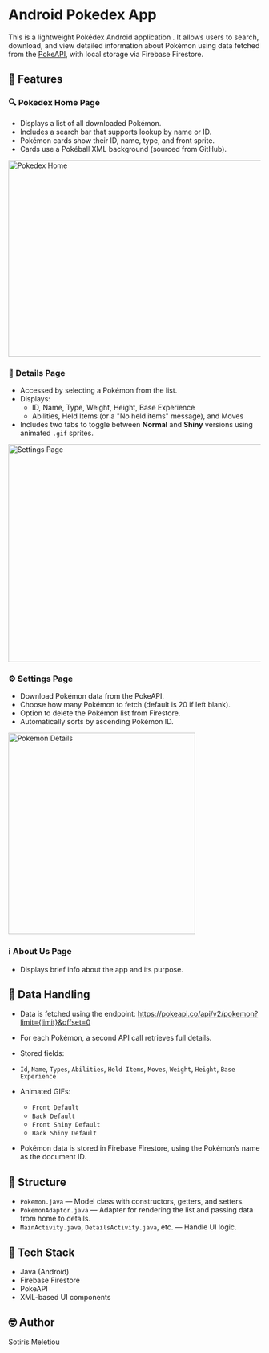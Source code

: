 # Android Pokedex App

This is a lightweight Pokédex Android application . It allows users to search, download, and view detailed information about Pokémon using data fetched from the [PokeAPI](https://pokeapi.co/), with local storage via Firebase Firestore.

## 📱 Features

### 🔍 Pokedex Home Page
- Displays a list of all downloaded Pokémon.
- Includes a search bar that supports lookup by name or ID.
- Pokémon cards show their ID, name, type, and front sprite.
- Cards use a Pokéball XML background (sourced from GitHub).

<img width="544" height="391" alt="Pokedex Home" src="https://github.com/user-attachments/assets/ff31da20-bd6b-4882-a52d-ebfe2cb212a4" />

### 📄 Details Page
- Accessed by selecting a Pokémon from the list.
- Displays:
  - ID, Name, Type, Weight, Height, Base Experience
  - Abilities, Held Items (or a "No held items" message), and Moves
- Includes two tabs to toggle between **Normal** and **Shiny** versions using animated `.gif` sprites.

<img width="620" height="434" alt="Settings Page" src="https://github.com/user-attachments/assets/1770152d-7f13-4ebf-bc39-8eacfbb8e32b" />


### ⚙️ Settings Page
- Download Pokémon data from the PokeAPI.
- Choose how many Pokémon to fetch (default is 20 if left blank).
- Option to delete the Pokémon list from Firestore.
- Automatically sorts by ascending Pokémon ID.

<img width="373" height="401" alt="Pokemon Details" src="https://github.com/user-attachments/assets/470bbbad-fd13-4009-871c-769a77cc53d5" />

### ℹ️ About Us Page
- Displays brief info about the app and its purpose.

## 🔄 Data Handling


- Data is fetched using the endpoint:
https://pokeapi.co/api/v2/pokemon?limit={limit}&offset=0



- For each Pokémon, a second API call retrieves full details.
- Stored fields:
- `Id`, `Name`, `Types`, `Abilities`, `Held Items`, `Moves`, `Weight`, `Height`, `Base Experience`
- Animated GIFs:
  - `Front Default`
  - `Back Default`
  - `Front Shiny Default`
  - `Back Shiny Default`

- Pokémon data is stored in Firebase Firestore, using the Pokémon’s name as the document ID.

## 🧱 Structure

- `Pokemon.java` — Model class with constructors, getters, and setters.
- `PokemonAdaptor.java` — Adapter for rendering the list and passing data from home to details.
- `MainActivity.java`, `DetailsActivity.java`, etc. — Handle UI logic.

## 🔧 Tech Stack

- Java (Android)
- Firebase Firestore
- PokeAPI
- XML-based UI components

## 🤓 Author

Sotiris  Meletiou  

